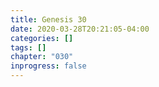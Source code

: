 ```yaml
---
title: Genesis 30
date: 2020-03-28T20:21:05-04:00
categories: []
tags: []
chapter: "030"
inprogress: false
---
```


